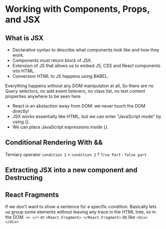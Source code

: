 # Working with Components, Props, and JSX

## What is JSX

- Declarative syntax to describe what components look like and how they work.
- Components must return block of JSX.
- Extension of JS that allows us to embed JS, CSS and React components into HTML.
- Conversion HTML to JS happens using BABEL.

Everything happens without any DOM manipulaton at all, So there are no Query selectors, no add event listeners, no class list, no text content properties anywhere to be seen here

- React is an abstaction away from DOM: we never touch the DOM directly!
- JSX works essentially like HTML, but we can enter "JavaScript mode" by using {}.
- We can place JavaScript expressions inside {}.

## Conditional Rendering With &&

Terniary operator `condition 1` > `condition 2` ? `True Part` : `false part`

## Extracting JSX into a new component and Destructing

## React Fragments

If we don't want to show a sentence for a specific condition.
Basically lets us group some elements without leaving any trace in the HTML tree, so in the DOM.
`<> </>` or `<React.Fragment> </React.Fragment>` its like `<div> </div>`
